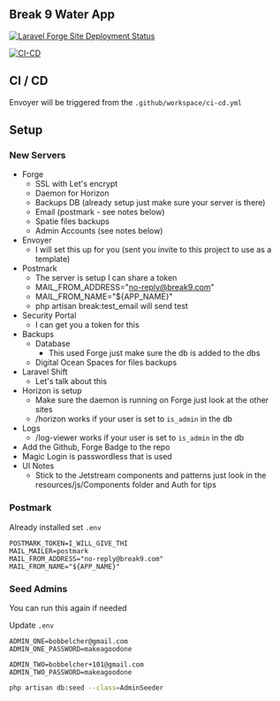 ## Break 9 Water App

[![Laravel Forge Site Deployment Status](https://img.shields.io/endpoint?url=https%3A%2F%2Fforge.laravel.com%2Fsite-badges%2F672a55d7-caee-4ce2-bed1-eba6e0c185f2%3Fdate%3D1%26commit%3D1&style=flat)](https://forge.laravel.com/servers/662538/sites/1970721)


[![CI-CD](https://github.com/Break9dev/clean-water/actions/workflows/ci-cd.yml/badge.svg)](https://github.com/Break9dev/clean-water/actions/workflows/ci-cd.yml)


## CI / CD

Envoyer will be triggered from the `.github/workspace/ci-cd.yml`

## Setup

### New Servers
  * Forge
    * SSL with Let's encrypt
    * Daemon for Horizon
    * Backups DB (already setup just make sure your server is there)
    * Email (postmark - see notes below)
    * Spatie files backups
    * Admin Accounts (see notes below)
  * Envoyer
    * I will set this up for you (sent you invite to this project to use as a template)
  * Postmark
    * The server is setup I can share a token
    * MAIL_FROM_ADDRESS="no-reply@break9.com"
    * MAIL_FROM_NAME="${APP_NAME}"
    * php artisan break:test_email will send test
  * Security Portal
    * I can get you a token for this
  * Backups
    * Database
      * This used Forge just make sure the db is added to the dbs
    * Digital Ocean Spaces for files backups
  * Laravel Shift
    * Let's talk about this
  * Horizon is setup 
    * Make sure the daemon is running on Forge just look at the other sites
    * /horizon works if your user is set to `is_admin` in the db
  * Logs
    * /log-viewer works if your user is set to `is_admin` in the db
  * Add the Github, Forge Badge to the repo
  * Magic Login is passwordless that is used
  * UI Notes
    * Stick to the Jetstream components and patterns just look in the resources/js/Components folder and Auth for tips


### Postmark

Already installed set `.env`

```dotenv
POSTMARK_TOKEN=I_WILL_GIVE_THI
MAIL_MAILER=postmark
MAIL_FROM_ADDRESS="no-reply@break9.com"
MAIL_FROM_NAME="${APP_NAME}"
```

### Seed Admins 

You can run this again if needed

Update `.env`

```dotenv
ADMIN_ONE=bobbelcher@gmail.com
ADMIN_ONE_PASSWORD=makeagoodone

ADMIN_TWO=bobbelcher+101@gmail.com
ADMIN_TWO_PASSWORD=makeagoodone
```

```bash 
php artisan db:seed --class=AdminSeeder
```
